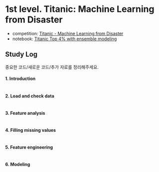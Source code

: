 # 1st level. Titanic: Machine Learning from Disaster

- competition: [Titanic - Machine Learning from Disaster](https://www.kaggle.com/c/titanic)
- notebook: [Titanic Top 4% with ensemble modeling](https://www.kaggle.com/yassineghouzam/titanic-top-4-with-ensemble-modeling)
 
## Study Log
중요한 코드/새로운 코드/추가 자료를 정리해주세요.

#### 1. Introduction
```python
```

#### 2. Load and check data
```python
```

#### 3. Feature analysis
```python
```

#### 4. Filling missing values
```python
```

#### 5. Feature engineering
```python
```

#### 6. Modeling
```python
```
